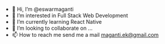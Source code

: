 - 👋 Hi, I’m @eswarmaganti
- 👀 I’m interested in Full Stack Web Development 
- 🌱 I’m currently learning React Native
- 💞️ I’m looking to collaborate on ...
- 📫 How to reach me send me a mail maganti.ek@gmail.com

<!---
eswarmaganti/eswarmaganti is a ✨ special ✨ repository because its `README.md` (this file) appears on your GitHub profile.
You can click the Preview link to take a look at your changes.
--->
